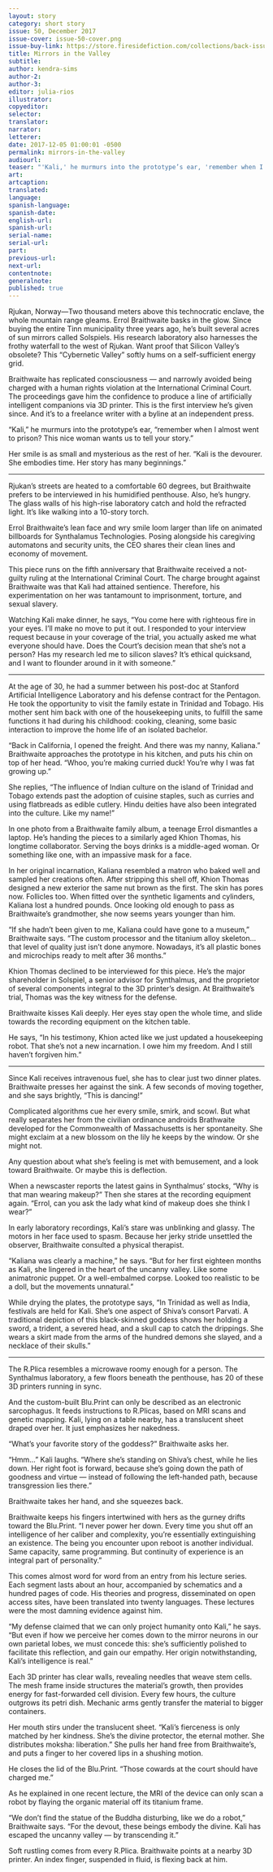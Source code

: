 ```yaml
---
layout: story
category: short story
issue: 50, December 2017
issue-cover: issue-50-cover.png
issue-buy-link: https://store.firesidefiction.com/collections/back-issues/products/fireside-magazine-issue-50
title: Mirrors in the Valley
subtitle:
author: kendra-sims
author-2:
author-3:
editor: julia-rios
illustrator:
copyeditor:
selector:
translator:
narrator:
letterer:
date: 2017-12-05 01:00:01 -0500
permalink: mirrors-in-the-valley
audiourl:
teaser: "'Kali,' he murmurs into the prototype’s ear, 'remember when I almost went to prison? This nice woman wants us to tell your story.'"
art:
artcaption:
translated:
language:
spanish-language:
spanish-date:
english-url:
spanish-url:
serial-name:
serial-url:
part:
previous-url:
next-url:
contentnote:
generalnote:
published: true
---
```


Rjukan, Norway—Two thousand meters above this technocratic enclave, the whole mountain range gleams. Errol Braithwaite basks in the glow. Since buying the entire Tinn municipality three years ago, he’s built several acres of sun mirrors called Solspiels. His research laboratory also harnesses the frothy waterfall to the west of Rjukan. Want proof that Silicon Valley’s obsolete? This “Cybernetic Valley” softly hums on a self-sufficient energy grid.

Braithwaite has replicated consciousness — and narrowly avoided being charged with a human rights violation at the International Criminal Court. The proceedings gave him the confidence to produce a line of artificially intelligent companions via 3D printer. This is the first interview he’s given since. And it’s to a freelance writer with a byline at an independent press.

“Kali,” he murmurs into the prototype’s ear, “remember when I almost went to prison? This nice woman wants us to tell your story.”

Her smile is as small and mysterious as the rest of her. “Kali is the devourer. She embodies time. Her story has many beginnings.”

----

Rjukan’s streets are heated to a comfortable 60 degrees, but Braithwaite prefers to be interviewed in his humidified penthouse. Also, he’s hungry. The glass walls of his high-rise laboratory catch and hold the refracted light. It’s like walking into a 10-story torch.

Errol Braithwaite’s lean face and wry smile loom larger than life on animated billboards for Synthalamus Technologies. Posing alongside his caregiving automatons and security units, the CEO shares their clean lines and economy of movement.

This piece runs on the fifth anniversary that Braithwaite received a not-guilty ruling at the International Criminal Court. The charge brought against Braithwaite was that Kali had attained sentience. Therefore, his experimentation on her was tantamount to imprisonment, torture, and sexual slavery.

Watching Kali make dinner, he says, “You come here with righteous fire in your eyes. I’ll make no move to put it out. I responded to your interview request because in your coverage of the trial, you actually asked me what everyone should have. Does the Court’s decision mean that she’s not a person? Has my research led me to silicon slaves? It’s ethical quicksand, and I want to flounder around in it with someone.”

----

At the age of 30, he had a summer between his post-doc at Stanford Artificial Intelligence Laboratory and his defense contract for the Pentagon. He took the opportunity to visit the family estate in Trinidad and Tobago. His mother sent him back with one of the housekeeping units, to fulfill the same functions it had during his childhood: cooking, cleaning, some basic interaction to improve the home life of an isolated bachelor.

“Back in California, I opened the freight. And there was my nanny, Kaliana.” Braithwaite approaches the prototype in his kitchen, and puts his chin on top of her head. “Whoo, you’re making curried duck! You’re why I was fat growing up.”

She replies, “The influence of Indian culture on the island of Trinidad and Tobago extends past the adoption of cuisine staples, such as curries and using flatbreads as edible cutlery. Hindu deities have also been integrated into the culture. Like my name!”

In one photo from a Braithwaite family album, a teenage Errol dismantles a laptop. He’s handing the pieces to a similarly aged Khion Thomas, his longtime collaborator. Serving the boys drinks is a middle-aged woman. Or something like one, with an impassive mask for a face.

In her original incarnation, Kaliana resembled a matron who baked well and sampled her creations often. After stripping this shell off, Khion Thomas designed a new exterior the same nut brown as the first. The skin has pores now. Follicles too. When fitted over the synthetic ligaments and cylinders, Kaliana lost a hundred pounds. Once looking old enough to pass as Braithwaite’s grandmother, she now seems years younger than him.

“If she hadn’t been given to me, Kaliana could have gone to a museum,” Braithwaite says. “The custom processor and the titanium alloy skeleton... that level of quality just isn’t done anymore. Nowadays, it’s all plastic bones and microchips ready to melt after 36 months.”

Khion Thomas declined to be interviewed for this piece. He’s the major shareholder in Solspiel, a senior advisor for Synthalmus, and the proprietor of several components integral to the 3D printer’s design. At Braithwaite’s trial, Thomas was the key witness for the defense.

Braithwaite kisses Kali deeply. Her eyes stay open the whole time, and slide towards the recording equipment on the kitchen table.

He says, “In his testimony, Khion acted like we just updated a housekeeping robot. That she’s not a new incarnation. I owe him my freedom. And I still haven’t forgiven him.”

----

Since Kali receives intravenous fuel, she has to clear just two dinner plates. Braithwaite presses her against the sink. A few seconds of moving together, and she says brightly, “This is dancing!”

Complicated algorithms cue her every smile, smirk, and scowl. But what really separates her from the civilian ordinance androids Brathwaite developed for the Commonwealth of Massachusetts is her spontaneity. She might exclaim at a new blossom on the lily he keeps by the window. Or she might not.

Any question about what she’s feeling is met with bemusement, and a look toward Braithwaite. Or maybe this is deflection.

When a newscaster reports the latest gains in Synthalmus’ stocks, “Why is that man wearing makeup?” Then she stares at the recording equipment again. “Errol, can you ask the lady what kind of makeup does she think I wear?”

In early laboratory recordings, Kali’s stare was unblinking and glassy. The motors in her face used to spasm. Because her jerky stride unsettled the observer, Braithwaite consulted a physical therapist.

“Kaliana was clearly a machine,” he says. “But for her first eighteen months as Kali, she lingered in the heart of the uncanny valley. Like some animatronic puppet. Or a well-embalmed corpse. Looked too realistic to be a doll, but the movements unnatural.”

While drying the plates, the prototype says, “In Trinidad as well as India, festivals are held for Kali. She’s one aspect of Shiva’s consort Parvati. A traditional depiction of this black-skinned goddess shows her holding a sword, a trident, a severed head, and a skull cap to catch the drippings. She wears a skirt made from the arms of the hundred demons she slayed, and a necklace of their skulls.”

----

The R.Plica resembles a microwave roomy enough for a person. The Synthalmus laboratory, a few floors beneath the penthouse, has 20 of these 3D printers running in sync.

And the custom-built Blu.Print can only be described as an electronic sarcophagus. It feeds instructions to R.Plicas, based on MRI scans and genetic mapping. Kali, lying on a table nearby, has a translucent sheet draped over her. It just emphasizes her nakedness.

“What’s your favorite story of the goddess?” Braithwaite asks her.

“Hmm…” Kali laughs. “Where she’s standing on Shiva’s chest, while he lies down. Her right foot is forward, because she’s going down the path of goodness and virtue — instead of following the left-handed path, because transgression lies there.”

Braithwaite takes her hand, and she squeezes back.

Braithwaite keeps his fingers intertwined with hers as the gurney drifts toward the Blu.Print. “I never power her down. Every time you shut off an intelligence of her caliber and complexity, you’re essentially extinguishing an existence. The being you encounter upon reboot is another individual. Same capacity, same programming. But continuity of experience is an integral part of personality.”

This comes almost word for word from an entry from his lecture series. Each segment lasts about an hour, accompanied by schematics and a hundred pages of code. His theories and progress, disseminated on open access sites, have been translated into twenty languages. These lectures were the most damning evidence against him.

“My defense claimed that we can only project humanity onto Kali,” he says. “But even if how we perceive her comes down to the mirror neurons in our own parietal lobes, we must concede this: she’s sufficiently polished to facilitate this reflection, and gain our empathy. Her origin notwithstanding, Kali’s intelligence is real.”

Each 3D printer has clear walls, revealing needles that weave stem cells. The mesh frame inside structures the material’s growth, then provides energy for fast-forwarded cell division. Every few hours, the culture outgrows its petri dish. Mechanic arms gently transfer the material to bigger containers.

Her mouth stirs under the translucent sheet. “Kali’s fierceness is only matched by her kindness. She’s the divine protector, the eternal mother. She distributes moksha: liberation.” She pulls her hand free from Braithwaite’s, and puts a finger to her covered lips in a shushing motion.

He closes the lid of the Blu.Print. “Those cowards at the court should have charged me.”

As he explained in one recent lecture, the MRI of the device can only scan a robot by flaying the organic material off its titanium frame.

“We don’t find the statue of the Buddha disturbing, like we do a robot,” Braithwaite says. “For the devout, these beings embody the divine. Kali has escaped the uncanny valley — by transcending it.”

Soft rustling comes from every R.Plica. Braithwaite points at a nearby 3D printer. An index finger, suspended in fluid, is flexing back at him.
